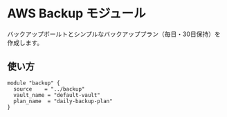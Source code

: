 # AWS Backup モジュール

バックアップボールトとシンプルなバックアッププラン（毎日・30日保持）を作成します。

## 使い方
```hcl
module "backup" {
  source    = "../backup"
  vault_name = "default-vault"
  plan_name  = "daily-backup-plan"
}
```

